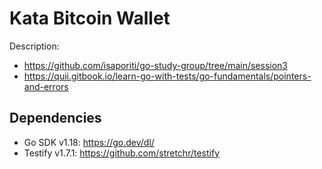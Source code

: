 
# Kata Bitcoin Wallet
Description: 
* https://github.com/isaporiti/go-study-group/tree/main/session3
* https://quii.gitbook.io/learn-go-with-tests/go-fundamentals/pointers-and-errors

## Dependencies
* Go SDK v1.18: https://go.dev/dl/
* Testify v1.7.1: https://github.com/stretchr/testify
